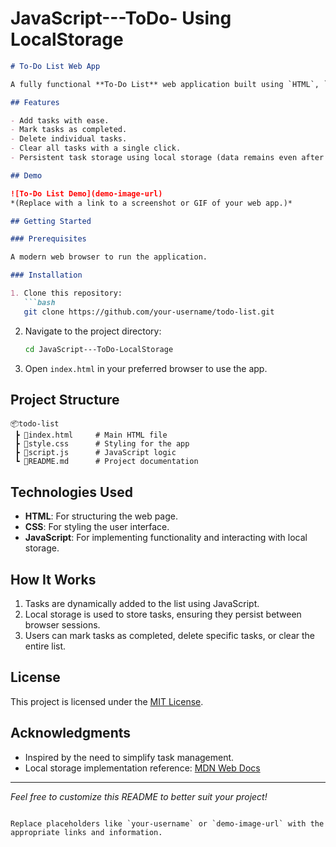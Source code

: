 # JavaScript---ToDo- Using LocalStorage



```markdown
# To-Do List Web App

A fully functional **To-Do List** web application built using `HTML`, `CSS`, and `JavaScript`, utilizing **local storage** to save tasks persistently.  

## Features

- Add tasks with ease.
- Mark tasks as completed.
- Delete individual tasks.
- Clear all tasks with a single click.
- Persistent task storage using local storage (data remains even after closing the browser).

## Demo

![To-Do List Demo](demo-image-url)  
*(Replace with a link to a screenshot or GIF of your web app.)*

## Getting Started

### Prerequisites

A modern web browser to run the application.

### Installation

1. Clone this repository:  
   ```bash
   git clone https://github.com/your-username/todo-list.git
   ```

2. Navigate to the project directory:  
   ```bash
   cd JavaScript---ToDo-LocalStorage
   ```

3. Open `index.html` in your preferred browser to use the app.

## Project Structure

```
📦todo-list
 ┣ 📜index.html     # Main HTML file
 ┣ 📜style.css      # Styling for the app
 ┣ 📜script.js      # JavaScript logic
 ┗ 📜README.md      # Project documentation
```

## Technologies Used

- **HTML**: For structuring the web page.
- **CSS**: For styling the user interface.
- **JavaScript**: For implementing functionality and interacting with local storage.

## How It Works

1. Tasks are dynamically added to the list using JavaScript.
2. Local storage is used to store tasks, ensuring they persist between browser sessions.
3. Users can mark tasks as completed, delete specific tasks, or clear the entire list.


## License

This project is licensed under the [MIT License](LICENSE).

## Acknowledgments

- Inspired by the need to simplify task management.
- Local storage implementation reference: [MDN Web Docs](https://developer.mozilla.org/en-US/docs/Web/API/Window/localStorage)

---

*Feel free to customize this README to better suit your project!*
```  

Replace placeholders like `your-username` or `demo-image-url` with the appropriate links and information.
